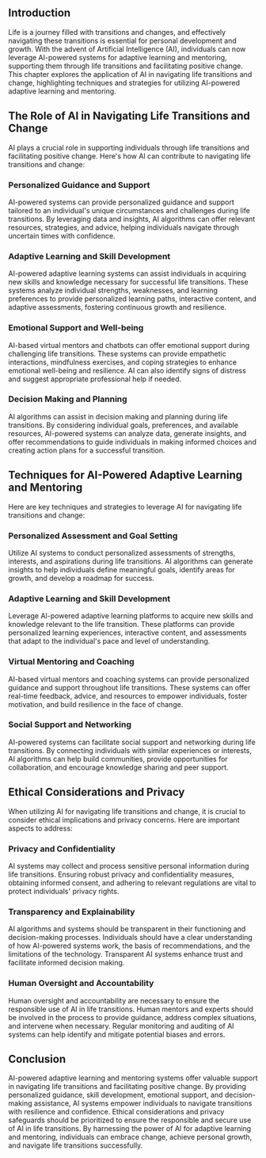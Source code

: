 

## Introduction

Life is a journey filled with transitions and changes, and effectively navigating these transitions is essential for personal development and growth. With the advent of Artificial Intelligence (AI), individuals can now leverage AI-powered systems for adaptive learning and mentoring, supporting them through life transitions and facilitating positive change. This chapter explores the application of AI in navigating life transitions and change, highlighting techniques and strategies for utilizing AI-powered adaptive learning and mentoring.

## The Role of AI in Navigating Life Transitions and Change

AI plays a crucial role in supporting individuals through life transitions and facilitating positive change. Here's how AI can contribute to navigating life transitions and change:

### Personalized Guidance and Support

AI-powered systems can provide personalized guidance and support tailored to an individual's unique circumstances and challenges during life transitions. By leveraging data and insights, AI algorithms can offer relevant resources, strategies, and advice, helping individuals navigate through uncertain times with confidence.

### Adaptive Learning and Skill Development

AI-powered adaptive learning systems can assist individuals in acquiring new skills and knowledge necessary for successful life transitions. These systems analyze individual strengths, weaknesses, and learning preferences to provide personalized learning paths, interactive content, and adaptive assessments, fostering continuous growth and resilience.

### Emotional Support and Well-being

AI-based virtual mentors and chatbots can offer emotional support during challenging life transitions. These systems can provide empathetic interactions, mindfulness exercises, and coping strategies to enhance emotional well-being and resilience. AI can also identify signs of distress and suggest appropriate professional help if needed.

### Decision Making and Planning

AI algorithms can assist in decision making and planning during life transitions. By considering individual goals, preferences, and available resources, AI-powered systems can analyze data, generate insights, and offer recommendations to guide individuals in making informed choices and creating action plans for a successful transition.

## Techniques for AI-Powered Adaptive Learning and Mentoring

Here are key techniques and strategies to leverage AI for navigating life transitions and change:

### Personalized Assessment and Goal Setting

Utilize AI systems to conduct personalized assessments of strengths, interests, and aspirations during life transitions. AI algorithms can generate insights to help individuals define meaningful goals, identify areas for growth, and develop a roadmap for success.

### Adaptive Learning and Skill Development

Leverage AI-powered adaptive learning platforms to acquire new skills and knowledge relevant to the life transition. These platforms can provide personalized learning experiences, interactive content, and assessments that adapt to the individual's pace and level of understanding.

### Virtual Mentoring and Coaching

AI-based virtual mentors and coaching systems can provide personalized guidance and support throughout life transitions. These systems can offer real-time feedback, advice, and resources to empower individuals, foster motivation, and build resilience in the face of change.

### Social Support and Networking

AI-powered systems can facilitate social support and networking during life transitions. By connecting individuals with similar experiences or interests, AI algorithms can help build communities, provide opportunities for collaboration, and encourage knowledge sharing and peer support.

## Ethical Considerations and Privacy

When utilizing AI for navigating life transitions and change, it is crucial to consider ethical implications and privacy concerns. Here are important aspects to address:

### Privacy and Confidentiality

AI systems may collect and process sensitive personal information during life transitions. Ensuring robust privacy and confidentiality measures, obtaining informed consent, and adhering to relevant regulations are vital to protect individuals' privacy rights.

### Transparency and Explainability

AI algorithms and systems should be transparent in their functioning and decision-making processes. Individuals should have a clear understanding of how AI-powered systems work, the basis of recommendations, and the limitations of the technology. Transparent AI systems enhance trust and facilitate informed decision making.

### Human Oversight and Accountability

Human oversight and accountability are necessary to ensure the responsible use of AI in life transitions. Human mentors and experts should be involved in the process to provide guidance, address complex situations, and intervene when necessary. Regular monitoring and auditing of AI systems can help identify and mitigate potential biases and errors.

## Conclusion

AI-powered adaptive learning and mentoring systems offer valuable support in navigating life transitions and facilitating positive change. By providing personalized guidance, skill development, emotional support, and decision-making assistance, AI systems empower individuals to navigate transitions with resilience and confidence. Ethical considerations and privacy safeguards should be prioritized to ensure the responsible and secure use of AI in life transitions. By harnessing the power of AI for adaptive learning and mentoring, individuals can embrace change, achieve personal growth, and navigate life transitions successfully.
